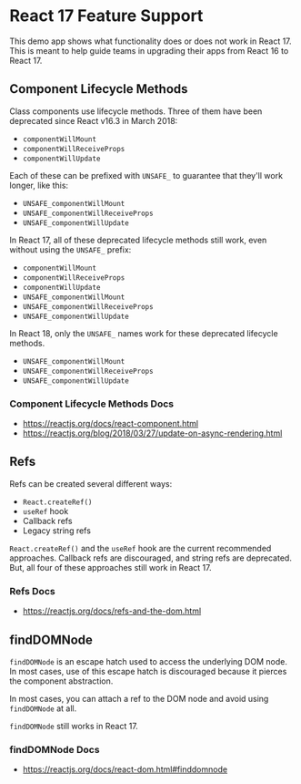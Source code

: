 # React 17 Feature Support

This demo app shows what functionality does or does not work in React 17. This is meant to help guide teams in upgrading their apps from React 16 to React 17.

## Component Lifecycle Methods

Class components use lifecycle methods. Three of them have been deprecated since React v16.3 in March 2018:

- `componentWillMount`
- `componentWillReceiveProps`
- `componentWillUpdate`

Each of these can be prefixed with `UNSAFE_` to guarantee that they'll work longer, like this:

- `UNSAFE_componentWillMount`
- `UNSAFE_componentWillReceiveProps`
- `UNSAFE_componentWillUpdate`

In React 17, all of these deprecated lifecycle methods still work, even without using the `UNSAFE_` prefix:

- `componentWillMount`
- `componentWillReceiveProps`
- `componentWillUpdate`
- `UNSAFE_componentWillMount`
- `UNSAFE_componentWillReceiveProps`
- `UNSAFE_componentWillUpdate`

In React 18, only the `UNSAFE_` names work for these deprecated lifecycle methods.

- `UNSAFE_componentWillMount`
- `UNSAFE_componentWillReceiveProps`
- `UNSAFE_componentWillUpdate`

### Component Lifecycle Methods Docs

- https://reactjs.org/docs/react-component.html
- https://reactjs.org/blog/2018/03/27/update-on-async-rendering.html

## Refs

Refs can be created several different ways:

- `React.createRef()`
- `useRef` hook
- Callback refs
- Legacy string refs

`React.createRef()` and the `useRef` hook are the current recommended approaches. Callback refs are discouraged, and string refs are deprecated. But, all four of these approaches still work in React 17.

### Refs Docs

- https://reactjs.org/docs/refs-and-the-dom.html

## findDOMNode

`findDOMNode` is an escape hatch used to access the underlying DOM node. In most cases, use of this escape hatch is discouraged because it pierces the component abstraction.

In most cases, you can attach a ref to the DOM node and avoid using `findDOMNode` at all.

`findDOMNode` still works in React 17.

### findDOMNode Docs

- https://reactjs.org/docs/react-dom.html#finddomnode
